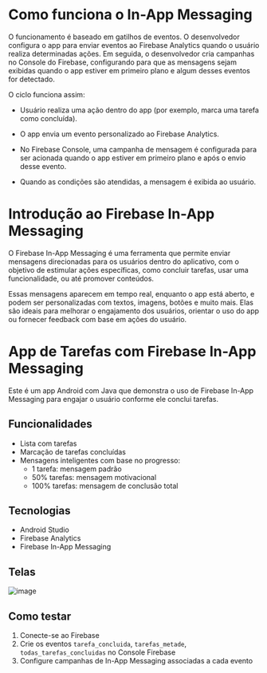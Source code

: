 # Como funciona o In-App Messaging
O funcionamento é baseado em gatilhos de eventos. O desenvolvedor configura o app para enviar eventos ao Firebase Analytics quando o usuário realiza determinadas ações. Em seguida, o desenvolvedor cria campanhas no Console do Firebase, configurando para que as mensagens sejam exibidas quando o app estiver em primeiro plano e algum desses eventos for detectado.

O ciclo funciona assim:
- Usuário realiza uma ação dentro do app (por exemplo, marca uma tarefa como concluída).

- O app envia um evento personalizado ao Firebase Analytics.

- No Firebase Console, uma campanha de mensagem é configurada para ser acionada quando o app estiver em primeiro plano e após o envio desse evento.

- Quando as condições são atendidas, a mensagem é exibida ao usuário.


# Introdução ao Firebase In-App Messaging
O Firebase In-App Messaging é uma ferramenta que permite enviar mensagens direcionadas para os usuários dentro do aplicativo, com o objetivo de estimular ações específicas, como concluir tarefas, usar uma funcionalidade, ou até promover conteúdos.

Essas mensagens aparecem em tempo real, enquanto o app está aberto, e podem ser personalizadas com textos, imagens, botões e muito mais. Elas são ideais para melhorar o engajamento dos usuários, orientar o uso do app ou fornecer feedback com base em ações do usuário.


# App de Tarefas com Firebase In-App Messaging

Este é um app Android com Java que demonstra o uso de Firebase In-App Messaging para engajar o usuário conforme ele conclui tarefas.


## Funcionalidades

- Lista com tarefas
- Marcação de tarefas concluídas
- Mensagens inteligentes com base no progresso:
    - 1 tarefa: mensagem padrão
    - 50% tarefas: mensagem motivacional
    - 100% tarefas: mensagem de conclusão total


## Tecnologias

- Android Studio
- Firebase Analytics
- Firebase In-App Messaging


## Telas

![image](https://github.com/user-attachments/assets/18cc0409-9357-428b-ad14-a85842e7623c)


## Como testar

1. Conecte-se ao Firebase
2. Crie os eventos `tarefa_concluida`, `tarefas_metade`, `todas_tarefas_concluidas` no Console Firebase
3. Configure campanhas de In-App Messaging associadas a cada evento
